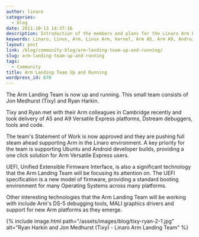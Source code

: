 ```yaml
---
author: linaro
categories:
  - blog
date: 2011-10-13 14:37:16
description: Introduction of the members and plans for the Linaro Arm Landing team
keywords: Linaro, Linux, Arm, Linux Arm, kernel, Arm A5, Arm A9, Android, Ubuntu
layout: post
link: /blog/community-blog/arm-landing-team-up-and-running/
slug: arm-landing-team-up-and-running
tags:
  - Community
title: Arm Landing Team Up and Running
wordpress_id: 670
---
```


The Arm Landing Team is now up and running. This small team consists of Jon Medhurst (Tixy) and Ryan Harkin.

Tixy and Ryan met with their Arm colleagues in Cambridge recently and took delivery of A5 and A9 Versatile Express platforms, Dstream debuggers, tools and code.

The team's Statement of Work is now approved and they are pushing full steam ahead supporting Arm in the Linaro environment. A key priority for the team is supporting Ubuntu and Android developer builds, providing a one click solution for Arm Versatile Express users.

UEFI, Unified Extensible Firmware Interface, is also a significant technology that the Arm Landing Team will be focusing its attention on. The UEFI specification is a new model of firmware, providing a standard booting environment for many Operating Systems across many platforms.

Other interesting technologies that the Arm Landing Team will be working with include Arm's DS-5 debugging tools, MALI graphics drivers and support for new Arm platforms as they emerge.

{% include image.html path="/assets/images/blog/tixy-ryan-2-1.jpg" alt="Ryan Harkin and Jon Medhurst (Tixy) - Linaro Arm Landing Team" %}

